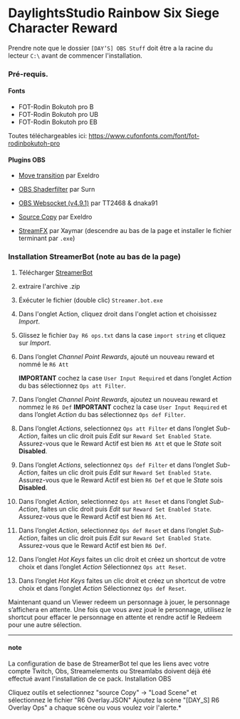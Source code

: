 # **DaylightsStudio Rainbow Six Siege Character Reward**

Prendre note que le dossier `[DAY’S] OBS Stuff` doit être a la racine du lecteur `C:\` avant de commencer l'installation.
### Pré-requis.
#### Fonts
- FOT-Rodin Bokutoh pro B
- FOT-Rodin Bokutoh pro UB
- FOT-Rodin Bokutoh pro EB

Toutes téléchargeables ici: https://www.cufonfonts.com/font/fot-rodinbokutoh-pro

#### Plugins OBS

- [Move transition](https://obsproject.com/forum/resources/move-transition.913/ "Move transition") par Exeldro


- [OBS Shaderfilter](https://obsproject.com/forum/resources/obs-shaderfilter.775/ "OBS Shaderfilter") par Surn


- [OBS Websocket (v4.9.1)](https://github.com/obsproject/obs-websocket/releases/tag/4.9.1 "OBS Websocket 4.9.1") par TT2468 & dnaka91


- [Source Copy](https://obsproject.com/forum/resources/source-copy.1261/ "Source Copy") par Exeldro


- [StreamFX](https://github.com/Xaymar/obs-StreamFX/releases/tag/0.11.1 "StreamFX") par Xaymar (descendre au bas de la page et installer le fichier terminant par `.exe`)

### Installation StreamerBot (note au bas de la page)

1. Télécharger [StreamerBot](https://streamer.bot/ "StreamerBot")

2. extraire l'archive .zip

3. Éxécuter le fichier (double clic) `Streamer.bot.exe`

4. Dans l'onglet Action, cliquez droit dans l'onglet action et choisissez *Import*.

5. Glissez le fichier `Day R6 ops.txt` dans la case `import string` et cliquez sur *Import*.

6. Dans l’onglet *Channel Point Rewards*, ajouté un nouveau reward et nommé le `R6 Att`

	**IMPORTANT** cochez la case `User Input Required` et dans l’onglet *Action* du bas sélectionnez `Ops att Filter`.

7. Dans l’onglet *Channel Point Rewards*, ajoutez un nouveau reward et nommez le `R6 Def`
	**IMPORTANT** cochez la case `User Input Required` et dans l’onglet *Action* du bas sélectionnez `Ops def Filter`.

8. Dans l’onglet *Actions*, selectionnez `Ops att Filter` et dans l’onglet *Sub-Action*, faites un clic droit puis *Edit* sur `Reward Set Enabled State`. Assurez-vous que le Reward Actif est bien `R6 Att` et que le *State* soit **Disabled**.

9. Dans l’onglet *Actions*, selectionnez `Ops def Filter` et dans l’onglet *Sub-Action*, faites un clic droit puis *Edit* sur `Reward Set Enabled State`. Assurez-vous que le Reward Actif est bien `R6 Def` et que le *State* sois **Disabled**.

10. Dans l’onglet *Action*, selectionnez `Ops att Reset` et dans l’onglet *Sub-Action*, faites un clic droit puis *Edit* sur `Reward Set Enabled State`. Assurez-vous que le Reward Actif est bien `R6 Att`.

11. Dans l’onglet *Action*, selectionnez `Ops def Reset` et dans l’onglet *Sub-Action*, faites un clic droit puis *Edit* sur `Reward Set Enabled State`. Assurez-vous que le Reward Actif est bien `R6 Def`.

12. Dans l’onglet *Hot Keys*  faites un clic droit et créez un shortcut de votre choix et dans l’onglet *Action* Sélectionnez `Ops att Reset`.

13. Dans l’onglet *Hot Keys* faites un clic droit et créez un shortcut de votre choix et dans l’onglet *Action* Sélectionnez `Ops def Reset`.

Maintenant quand un Viewer redeem un personnage à jouer, le personnage s’affichera en attente. Une fois que vous avez joué le personnage, utilisez le shortcut pour effacer le personnage en attente et rendre actif le Redeem pour une autre sélection.

------------
#### note
 La configuration de base de StreamerBot tel que les liens avec votre compte Twitch, Obs, Streamelements ou Streamlabs doivent déjà été effectué avant l'installation de ce pack.
Installation OBS

Cliquez outils et selectionnez "source Copy" -> "Load Scene" et sélectionnez le fichier "R6 Overlay.JSON"
Ajoutez la scène "[DAY_S] R6 Overlay Ops" a chaque scène ou vous voulez voir l'alerte.*



